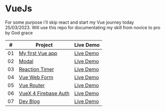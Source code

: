# VueJs

For some purpose i'll skip react and start my Vue journey today 25/03/2023. Will use this repo for documentating my skill from novice to pro by God grace

|  #  | Project                                                                                           | Live Demo                                           |
| :-: | ------------------------------------------------------------------------------------------------- | --------------------------------------------------- |
| 01  | [My first Vue app ](https://github.com/imran2975/VueJs/tree/master/Intro%20CDN)                   | [Live Demo](https://vue-intro-cdn.netlify.app/)     |
| 02  | [Modal](https://github.com/imran2975/VueJs/tree/master/Modal)                                     | [Live Demo](https://modal-vuejs.netlify.app)        |
| 03  | [Reaction Timer](https://github.com/imran2975/VueJs/tree/master/Reaction%20Timer)                 | [Live Demo](https://vue-reactions-game.netlify.app) |
| 04  | [Vue Web Form](https://github.com/imran2975/VueJs/tree/master/Vue%20Web%20Form)                   | [Live Demo](https://vue-web-form.netlify.app)       |
| 05  | [Vue Router](https://github.com/imran2975/VueJs/tree/master/Vue%20Router)                         | [Live Demo](vue-jobs-router.netlify.app)            |
| 06  | [VueX 4 Firebase Auth](https://github.com/imran2975/VueJs/tree/master/VueX%204%20Firebase%20Auth) | [Live Demo](https://vuex-firebaseauth.netlify.app)  |
| 07  | [Dev Blog](https://github.com/imran2975/VueJs/tree/master/Dev%20Blog) | [Live Demo](https://dev-blog-imran2975.vercel.app)  |

